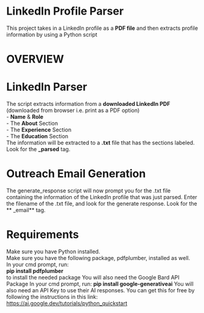 # LinkedIn Profile Parser

This project takes in a LinkedIn profile as a **PDF file** and then extracts profile information by using a Python script

# OVERVIEW
# LinkedIn Parser
The script extracts information from a **downloaded LinkedIn PDF** (downloaded from browser i.e. print as a PDF option)  
    - **Name** & **Role**  
    - The **About** Section  
    - The **Experience** Section  
    - The **Education** Section  
The information will be extracted to a **.txt** file that has the sections labeled. 
Look for the **_parsed** tag.

# Outreach Email Generation
The generate_response script will now prompt you for the .txt file containing the information of the LinkedIn profile that was just parsed. Enter the filename of the .txt file, and look for the generate response. 
Look for the ** _email** tag.

# Requirements
Make sure you have Python installed.  
Make sure you have the following package, pdfplumber, installed as well.  
In your cmd prompt, run:  
    **pip install pdfplumber**  
to install the needed package
You will also need the Google Bard API Package
In your cmd prompt, run:
    **pip install google-generativeai**
You will also need an API Key to use their AI responses. You can get this for free by following the instructions in this link:
https://ai.google.dev/tutorials/python_quickstart